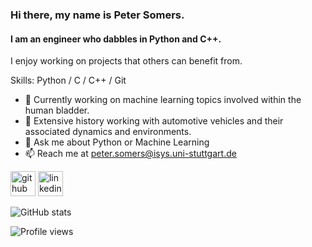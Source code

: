 ### Hi there, my name is Peter Somers.
#### I am an engineer who dabbles in Python and C++.


I enjoy working on projects that others can benefit from. 

Skills: Python / C / C++ / Git 

- 🔭 Currently working on machine learning topics involved within the human bladder.
- 🔭 Extensive history working with automotive vehicles and their associated dynamics and environments.
- 💬 Ask me about Python or Machine Learning
- 📫 Reach me at peter.somers@isys.uni-stuttgart.de


[<img src='https://cdn.jsdelivr.net/npm/simple-icons@3.0.1/icons/github.svg' alt='github' height='40'>](https://github.com/psomers3)  [<img src='https://cdn.jsdelivr.net/npm/simple-icons@3.0.1/icons/linkedin.svg' alt='linkedin' height='40'>](https://www.linkedin.com/in/peter-w-somers/)

![GitHub stats](https://github-readme-stats.vercel.app/api?username=psomers3&show_icons=true)  

![Profile views](https://gpvc.arturio.dev/YugantM) 
